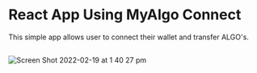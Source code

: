# React App Using MyAlgo Connect

This simple app allows user to connect their wallet and transfer ALGO's.

## 

![Screen Shot 2022-02-19 at 1 40 27 pm](https://user-images.githubusercontent.com/73086339/154782953-57b84ee4-e947-45ba-a03f-8633a4f21138.png)
